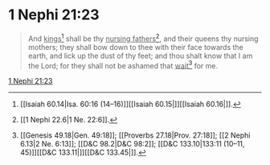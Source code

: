 # 1 Nephi 21:23

> And <u>kings</u>[^a] shall be thy <u>nursing fathers</u>[^b], and their queens thy nursing mothers; they shall bow down to thee with their face towards the earth, and lick up the dust of thy feet; and thou shalt know that I am the Lord; for they shall not be ashamed that <u>wait</u>[^c] for me.

[1 Nephi 21:23](https://www.churchofjesuschrist.org/study/scriptures/bofm/1-ne/21?lang=eng&id=p23#p23)


[^a]: [[Isaiah 60.14|Isa. 60:16 (14–16)]][[Isaiah 60.15|]][[Isaiah 60.16|]].  
[^b]: [[1 Nephi 22.6|1 Ne. 22:6]].  
[^c]: [[Genesis 49.18|Gen. 49:18]]; [[Proverbs 27.18|Prov. 27:18]]; [[2 Nephi 6.13|2 Ne. 6:13]]; [[D&C 98.2|D&C 98:2]]; [[D&C 133.10|133:11 (10–11, 45)]][[D&C 133.11|]][[D&C 133.45|]].  
